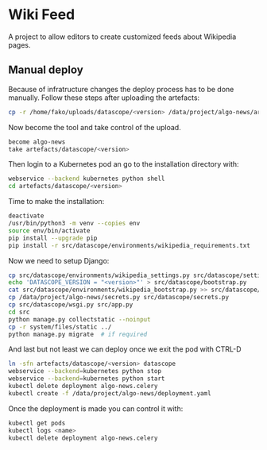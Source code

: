 Wiki Feed
=========

A project to allow editors to create customized feeds about Wikipedia pages.

Manual deploy
-------------

Because of infratructure changes the deploy process has to be done manually.
Follow these steps after uploading the artefacts:

```bash
cp -r /home/fako/uploads/datascope/<version> /data/project/algo-news/artefacts/datascope/
```

Now become the tool and take control of the upload.

```bash
become algo-news
take artefacts/datascope/<version>
```

Then login to a Kubernetes pod an go to the installation directory with:

```bash
webservice --backend kubernetes python shell
cd artefacts/datascope/<version>
```

Time to make the installation:

```bash
deactivate
/usr/bin/python3 -m venv --copies env
source env/bin/activate
pip install --upgrade pip
pip install -r src/datascope/environments/wikipedia_requirements.txt
```

Now we need to setup Django:

```bash
cp src/datascope/environments/wikipedia_settings.py src/datascope/settings.py
echo 'DATASCOPE_VERSION = "<version>"' > src/datascope/bootstrap.py
cat src/datascope/environments/wikipedia_bootstrap.py >> src/datascope/bootstrap.py
cp /data/project/algo-news/secrets.py src/datascope/secrets.py
cp src/datascope/wsgi.py src/app.py
cd src
python manage.py collectstatic --noinput
cp -r system/files/static ../
python manage.py migrate  # if required
```

And last but not least we can deploy once we exit the pod with CTRL-D

```bash
ln -sfn artefacts/datascope/<version> datascope
webservice --backend=kubernetes python stop
webservice --backend=kubernetes python start
kubectl delete deployment algo-news.celery
kubectl create -f /data/project/algo-news/deployment.yaml
```

Once the deployment is made you can control it with:

```bash
kubectl get pods
kubectl logs <name>
kubectl delete deployment algo-news.celery
```
